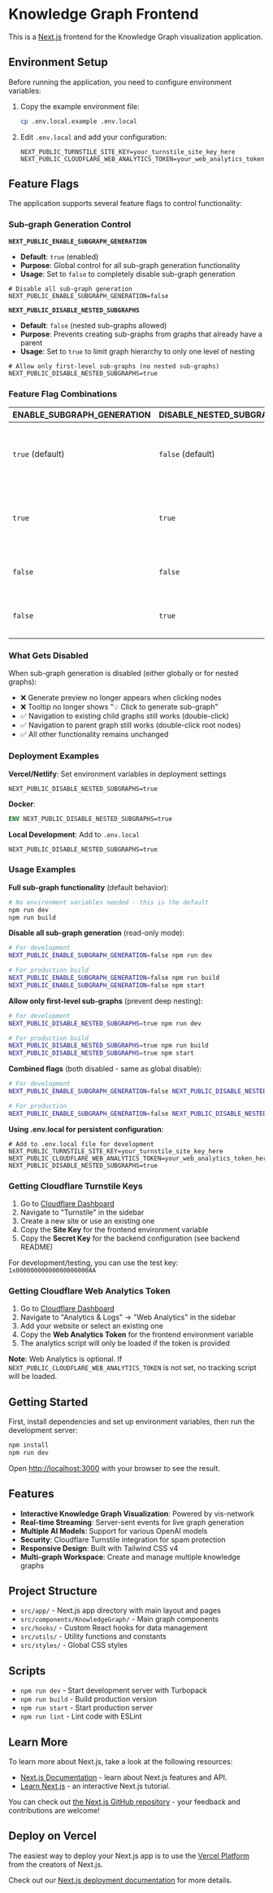 # Knowledge Graph Frontend

This is a [Next.js](https://nextjs.org) frontend for the Knowledge Graph visualization application.

## Environment Setup

Before running the application, you need to configure environment variables:

1. Copy the example environment file:
   ```bash
   cp .env.local.example .env.local
   ```

2. Edit `.env.local` and add your configuration:
   ```env
   NEXT_PUBLIC_TURNSTILE_SITE_KEY=your_turnstile_site_key_here
   NEXT_PUBLIC_CLOUDFLARE_WEB_ANALYTICS_TOKEN=your_web_analytics_token_here
   ```

## Feature Flags

The application supports several feature flags to control functionality:

### Sub-graph Generation Control

**`NEXT_PUBLIC_ENABLE_SUBGRAPH_GENERATION`**
- **Default**: `true` (enabled)
- **Purpose**: Global control for all sub-graph generation functionality
- **Usage**: Set to `false` to completely disable sub-graph generation

```env
# Disable all sub-graph generation
NEXT_PUBLIC_ENABLE_SUBGRAPH_GENERATION=false
```

**`NEXT_PUBLIC_DISABLE_NESTED_SUBGRAPHS`**
- **Default**: `false` (nested sub-graphs allowed)
- **Purpose**: Prevents creating sub-graphs from graphs that already have a parent
- **Usage**: Set to `true` to limit graph hierarchy to only one level of nesting

```env
# Allow only first-level sub-graphs (no nested sub-graphs)
NEXT_PUBLIC_DISABLE_NESTED_SUBGRAPHS=true
```

### Feature Flag Combinations

| ENABLE_SUBGRAPH_GENERATION | DISABLE_NESTED_SUBGRAPHS | Result |
|----------------------------|--------------------------|---------|
| `true` (default) | `false` (default) | ✅ Full sub-graph functionality with unlimited nesting |
| `true` | `true` | ✅ Sub-graphs allowed only from root-level graphs |
| `false` | `false` | ❌ No sub-graph generation allowed |
| `false` | `true` | ❌ No sub-graph generation allowed |

### What Gets Disabled

When sub-graph generation is disabled (either globally or for nested graphs):
- ❌ Generate preview no longer appears when clicking nodes
- ❌ Tooltip no longer shows "💡 Click to generate sub-graph"
- ✅ Navigation to existing child graphs still works (double-click)
- ✅ Navigation to parent graph still works (double-click root nodes)
- ✅ All other functionality remains unchanged

### Deployment Examples

**Vercel/Netlify**: Set environment variables in deployment settings
```env
NEXT_PUBLIC_DISABLE_NESTED_SUBGRAPHS=true
```

**Docker**: 
```dockerfile
ENV NEXT_PUBLIC_DISABLE_NESTED_SUBGRAPHS=true
```

**Local Development**: Add to `.env.local`
```env
NEXT_PUBLIC_DISABLE_NESTED_SUBGRAPHS=true
```

### Usage Examples

**Full sub-graph functionality** (default behavior):
```bash
# No environment variables needed - this is the default
npm run dev
npm run build
```

**Disable all sub-graph generation** (read-only mode):
```bash
# For development
NEXT_PUBLIC_ENABLE_SUBGRAPH_GENERATION=false npm run dev

# For production build
NEXT_PUBLIC_ENABLE_SUBGRAPH_GENERATION=false npm run build
NEXT_PUBLIC_ENABLE_SUBGRAPH_GENERATION=false npm start
```

**Allow only first-level sub-graphs** (prevent deep nesting):
```bash
# For development
NEXT_PUBLIC_DISABLE_NESTED_SUBGRAPHS=true npm run dev

# For production build
NEXT_PUBLIC_DISABLE_NESTED_SUBGRAPHS=true npm run build
NEXT_PUBLIC_DISABLE_NESTED_SUBGRAPHS=true npm start
```

**Combined flags** (both disabled - same as global disable):
```bash
# For development
NEXT_PUBLIC_ENABLE_SUBGRAPH_GENERATION=false NEXT_PUBLIC_DISABLE_NESTED_SUBGRAPHS=true npm run dev

# For production
NEXT_PUBLIC_ENABLE_SUBGRAPH_GENERATION=false NEXT_PUBLIC_DISABLE_NESTED_SUBGRAPHS=true npm run build
```

**Using .env.local for persistent configuration**:
```env
# Add to .env.local file for development
NEXT_PUBLIC_TURNSTILE_SITE_KEY=your_turnstile_site_key_here
NEXT_PUBLIC_CLOUDFLARE_WEB_ANALYTICS_TOKEN=your_web_analytics_token_here
NEXT_PUBLIC_DISABLE_NESTED_SUBGRAPHS=true
```

### Getting Cloudflare Turnstile Keys

1. Go to [Cloudflare Dashboard](https://dash.cloudflare.com/)
2. Navigate to "Turnstile" in the sidebar
3. Create a new site or use an existing one
4. Copy the **Site Key** for the frontend environment variable
5. Copy the **Secret Key** for the backend configuration (see backend README)

For development/testing, you can use the test key: `1x00000000000000000000AA`

### Getting Cloudflare Web Analytics Token

1. Go to [Cloudflare Dashboard](https://dash.cloudflare.com/)
2. Navigate to "Analytics & Logs" → "Web Analytics" in the sidebar
3. Add your website or select an existing one
4. Copy the **Web Analytics Token** for the frontend environment variable
5. The analytics script will only be loaded if the token is provided

**Note**: Web Analytics is optional. If `NEXT_PUBLIC_CLOUDFLARE_WEB_ANALYTICS_TOKEN` is not set, no tracking script will be loaded.

## Getting Started

First, install dependencies and set up environment variables, then run the development server:

```bash
npm install
npm run dev
```

Open [http://localhost:3000](http://localhost:3000) with your browser to see the result.

## Features

- **Interactive Knowledge Graph Visualization**: Powered by vis-network
- **Real-time Streaming**: Server-sent events for live graph generation
- **Multiple AI Models**: Support for various OpenAI models
- **Security**: Cloudflare Turnstile integration for spam protection
- **Responsive Design**: Built with Tailwind CSS v4
- **Multi-graph Workspace**: Create and manage multiple knowledge graphs

## Project Structure

- `src/app/` - Next.js app directory with main layout and pages
- `src/components/KnowledgeGraph/` - Main graph components
- `src/hooks/` - Custom React hooks for data management
- `src/utils/` - Utility functions and constants
- `src/styles/` - Global CSS styles

## Scripts

- `npm run dev` - Start development server with Turbopack
- `npm run build` - Build production version
- `npm run start` - Start production server
- `npm run lint` - Lint code with ESLint

## Learn More

To learn more about Next.js, take a look at the following resources:

- [Next.js Documentation](https://nextjs.org/docs) - learn about Next.js features and API.
- [Learn Next.js](https://nextjs.org/learn) - an interactive Next.js tutorial.

You can check out [the Next.js GitHub repository](https://github.com/vercel/next.js) - your feedback and contributions are welcome!

## Deploy on Vercel

The easiest way to deploy your Next.js app is to use the [Vercel Platform](https://vercel.com/new?utm_medium=default-template&filter=next.js&utm_source=create-next-app&utm_campaign=create-next-app-readme) from the creators of Next.js.

Check out our [Next.js deployment documentation](https://nextjs.org/docs/app/building-your-application/deploying) for more details.
